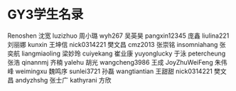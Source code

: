 GY3学生名录
========
Renoshen  沈宽
luzizhuo  周小璐
wyh267    吴英昊
pangxin12345 庞鑫
liulina221 刘丽娜
kunxin 王坤信
nick0314221 樊文昌
cmz2013 张崇铭
insomniahang 张奕航
liangmiaoling 梁妙玲
cuiyekang 崔业康
yuyonglucky  于泳 
petercheung 张浩
qinannmj 齐楠
yalehu  胡光 
wangcheng3986 王成
JoyZhuWeiFeng 朱伟峰
weimingxu 魏鸣序
sunlei3721 孙磊 
wangtiantian 王甜甜
nick0314221 樊文昌
andyzhshg 张士广
kathyrani 方欣
